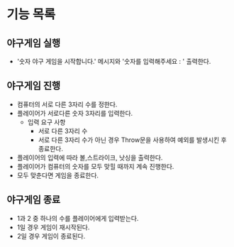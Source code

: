 # 기능 목록

## 야구게임 실행

- '숫자 야구 게임을 시작합니다.' 메시지와 '숫자를 입력해주세요 : ' 출력한다.

## 야구게임 진행

- 컴퓨터의 서로 다른 3자리 수를 정한다.
- 플레이어가 서로다른 숫자 3자리를 입력한다.
  - 입력 요구 사항
    - 서로 다른 3자리 수
    - 서로 다른 3자리 수가 아닌 경우 Throw문을 사용하여 예외를 발생시킨 후 종료한다.
- 플레이어의 입력에 따라 볼,스트라이크, 낫싱을 출력한다.
- 플레이어가 컴퓨터의 숫자를 모두 맞힐 때까지 계속 진행한다.
- 모두 맞춘다면 게임을 종료한다.

## 야구게임 종료

- 1과 2 중 하나의 수를 플레이어에게 입력받는다.
- 1일 경우 게임이 재시작된다.
- 2일 경우 게임이 종료된다.
